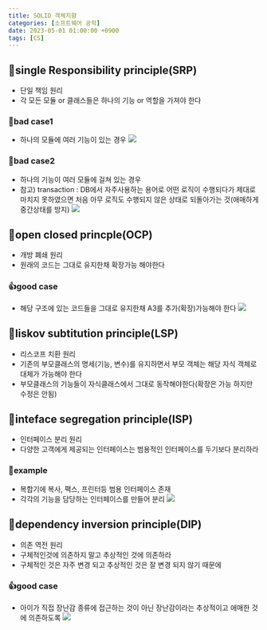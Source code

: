```yaml
---
title: SOLID 객체지향
categories: [소프트웨어 공학]
date: 2023-05-01 01:00:00 +0900
tags: [CS]
---
```


## 📌single Responsibility principle(SRP)

- 단일 책임 원리
- 각 모든 모듈 or 클래스들은 하나의 기능 or 역할을 가져야 한다

### 🙅bad case1

- 하나의 모듈에 여러 기능이 있는 경우
  ![](https://velog.velcdn.com/images/wjdtmfgh/post/e5c3c8af-0df6-41a3-865e-675a8343b48b/image.png)

### 🙅bad case2

- 하나의 기능이 여러 모듈에 걸쳐 있는 경우
- 참고) transaction : DB에서 자주사용하는 용어로 어떤 로직이 수행되다가 제대로 마치지 못하였으면 처음 아무 로직도 수행되지 않은 상태로 되돌아가는 것(애매하게 중간상태를 방지)
  ![](https://velog.velcdn.com/images/wjdtmfgh/post/cb103af3-26f6-456f-ba6b-0fae178439a3/image.png)

## 📌open closed princple(OCP)

- 개방 폐쇄 원리
- 원래의 코드는 그대로 유지한채 확장가능 해야한다

### 👍good case

- 해당 구조에 있는 코드들을 그대로 유지한채 A3를 추가(확장)가능해야 한다
  ![](https://velog.velcdn.com/images/wjdtmfgh/post/a5a2e3d0-cc15-4166-b913-a0af362716ed/image.png)

## 📌liskov subtitution principle(LSP)

- 리스코프 치환 원리
- 기존의 부모클래스의 명세(기능, 변수)를 유지하면서 부모 객체는 해당 자식 객체로 대체가 가능해야 한다
- 부모클래스의 기능들이 자식클래스에서 그대로 동작해야한다(확장은 가능 하지만 수정은 안됨)

## 📌inteface segregation principle(ISP)

- 인터페이스 분리 원리
- 다양한 고객에게 제공되는 인터페이스는 범용적인 인터페이스를 두기보다 분리하라

### 📖example

- 복합기에 복사, 팩스, 프린터등 범용 인터페이스 존재
- 각각의 기능을 담당하는 인터페이스를 만들어 분리
  ![](https://velog.velcdn.com/images/wjdtmfgh/post/c3c24223-e0b3-45e2-88f6-b97a051b9503/image.png)

## 📌dependency inversion principle(DIP)

- 의존 역전 원리
- 구체적인것에 의존하지 말고 추상적인 것에 의존하라
- 구체적인 것은 자주 변경 되고 추상적인 것은 잘 변경 되지 않기 때문에

### 👍good case

- 아이가 직접 장난감 종류에 접근하는 것이 아닌 장난감이라는 추상적이고 애매한 것에 의존하도록
  ![](https://velog.velcdn.com/images/wjdtmfgh/post/160a6d71-5325-4238-86bf-404edca88ac8/image.png)
